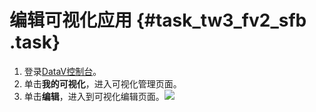 # 编辑可视化应用 {#task_tw3_fv2_sfb .task}

1.  登录[DataV控制台](https://datav.aliyun.com/)。 
2.  单击**我的可视化**，进入可视化管理页面。 
3.  单击**编辑**，进入到可视化编辑页面。![](http://static-aliyun-doc.oss-cn-hangzhou.aliyuncs.com/assets/img/16547/15415747208018_zh-CN.png)

 


